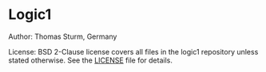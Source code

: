 # Logic1

Author: Thomas Sturm, Germany

License: BSD 2-Clause license covers all files in the logic1 repository
unless stated otherwise. See the [LICENSE](LICENSE) file for details.
